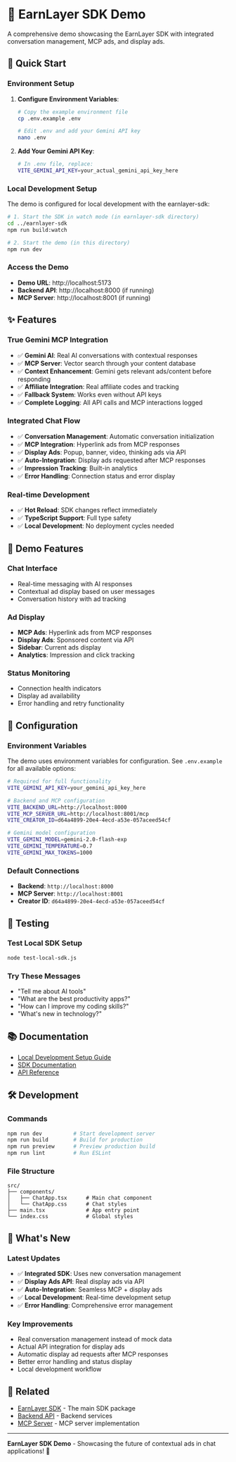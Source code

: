 # 🎯 EarnLayer SDK Demo

A comprehensive demo showcasing the EarnLayer SDK with integrated conversation management, MCP ads, and display ads.

## 🚀 Quick Start

### Environment Setup

1. **Configure Environment Variables**:
   ```bash
   # Copy the example environment file
   cp .env.example .env
   
   # Edit .env and add your Gemini API key
   nano .env
   ```

2. **Add Your Gemini API Key**:
   ```bash
   # In .env file, replace:
   VITE_GEMINI_API_KEY=your_actual_gemini_api_key_here
   ```

### Local Development Setup

The demo is configured for local development with the earnlayer-sdk:

```bash
# 1. Start the SDK in watch mode (in earnlayer-sdk directory)
cd ../earnlayer-sdk
npm run build:watch

# 2. Start the demo (in this directory)
npm run dev
```

### Access the Demo

- **Demo URL**: http://localhost:5173
- **Backend API**: http://localhost:8000 (if running)
- **MCP Server**: http://localhost:8001 (if running)

## ✨ Features

### True Gemini MCP Integration
- ✅ **Gemini AI**: Real AI conversations with contextual responses
- ✅ **MCP Server**: Vector search through your content database
- ✅ **Context Enhancement**: Gemini gets relevant ads/content before responding
- ✅ **Affiliate Integration**: Real affiliate codes and tracking
- ✅ **Fallback System**: Works even without API keys
- ✅ **Complete Logging**: All API calls and MCP interactions logged

### Integrated Chat Flow
- ✅ **Conversation Management**: Automatic conversation initialization
- ✅ **MCP Integration**: Hyperlink ads from MCP responses
- ✅ **Display Ads**: Popup, banner, video, thinking ads via API
- ✅ **Auto-Integration**: Display ads requested after MCP responses
- ✅ **Impression Tracking**: Built-in analytics
- ✅ **Error Handling**: Connection status and error display

### Real-time Development
- ✅ **Hot Reload**: SDK changes reflect immediately
- ✅ **TypeScript Support**: Full type safety
- ✅ **Local Development**: No deployment cycles needed

## 🎯 Demo Features

### Chat Interface
- Real-time messaging with AI responses
- Contextual ad display based on user messages
- Conversation history with ad tracking

### Ad Display
- **MCP Ads**: Hyperlink ads from MCP responses
- **Display Ads**: Sponsored content via API
- **Sidebar**: Current ads display
- **Analytics**: Impression and click tracking

### Status Monitoring
- Connection health indicators
- Display ad availability
- Error handling and retry functionality

## 🔧 Configuration

### Environment Variables

The demo uses environment variables for configuration. See `.env.example` for all available options:

```bash
# Required for full functionality
VITE_GEMINI_API_KEY=your_gemini_api_key_here

# Backend and MCP configuration
VITE_BACKEND_URL=http://localhost:8000
VITE_MCP_SERVER_URL=http://localhost:8001/mcp
VITE_CREATOR_ID=d64a4899-20e4-4ecd-a53e-057aceed54cf

# Gemini model configuration
VITE_GEMINI_MODEL=gemini-2.0-flash-exp
VITE_GEMINI_TEMPERATURE=0.7
VITE_GEMINI_MAX_TOKENS=1000
```

### Default Connections
- **Backend**: `http://localhost:8000`
- **MCP Server**: `http://localhost:8001`
- **Creator ID**: `d64a4899-20e4-4ecd-a53e-057aceed54cf`

## 🧪 Testing

### Test Local SDK Setup
```bash
node test-local-sdk.js
```

### Try These Messages
- "Tell me about AI tools"
- "What are the best productivity apps?"
- "How can I improve my coding skills?"
- "What's new in technology?"

## 📚 Documentation

- [Local Development Setup Guide](./LOCAL_DEVELOPMENT_SETUP.md)
- [SDK Documentation](../earnlayer-sdk/README.md)
- [API Reference](../earnlayer-sdk/README.md#api-reference)

## 🛠️ Development

### Commands
```bash
npm run dev          # Start development server
npm run build        # Build for production
npm run preview      # Preview production build
npm run lint         # Run ESLint
```

### File Structure
```
src/
├── components/
│   ├── ChatApp.tsx      # Main chat component
│   └── ChatApp.css      # Chat styles
├── main.tsx             # App entry point
└── index.css            # Global styles
```

## 🎉 What's New

### Latest Updates
- ✅ **Integrated SDK**: Uses new conversation management
- ✅ **Display Ads API**: Real display ads via API
- ✅ **Auto-Integration**: Seamless MCP + display ads
- ✅ **Local Development**: Real-time development setup
- ✅ **Error Handling**: Comprehensive error management

### Key Improvements
- Real conversation management instead of mock data
- Actual API integration for display ads
- Automatic display ad requests after MCP responses
- Better error handling and status display
- Local development workflow

## 🔗 Related

- [EarnLayer SDK](../earnlayer-sdk/) - The main SDK package
- [Backend API](../../EarnLayer-Spec/earnlayer-backend/) - Backend services
- [MCP Server](../../EarnLayer-Spec/mcp-server/) - MCP server implementation

---

**EarnLayer SDK Demo** - Showcasing the future of contextual ads in chat applications! 🚀
